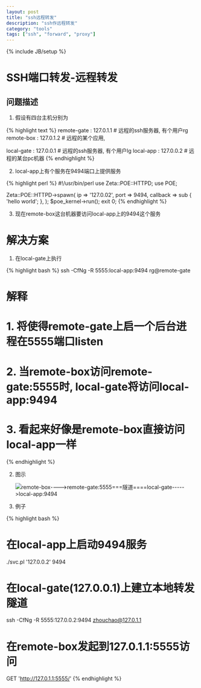 ```yaml
---
layout: post
title: "ssh远程转发"
description: "ssh作远程转发"
category: "tools"
tags: ["ssh", "forward", "proxy"]
---
```


{% include JB/setup %}

# SSH端口转发-远程转发

## 问题描述
1. 假设有四台主机分别为

{% highlight text %} 
remote-gate : 127.0.1.1  # 远程的ssh服务器, 有个用户rg
remote-box  : 127.0.1.2  # 远程的某个应用, 

local-gate  : 127.0.0.1  # 远程的ssh服务器, 有个用户lg
local-app   : 127.0.0.2  # 远程的某台pc机器
{% endhighlight %} 
   
2. local-app上有个服务在9494端口上提供服务

{% highlight perl %} 
#!/usr/bin/perl
use Zeta::POE::HTTPD;
use POE;

Zeta::POE::HTTPD->spawn( 
    ip       => '127.0.02',
    port     => 9494, 
    callback => sub { 'hello world'; },
);
$poe_kernel->run();
exit 0;
{% endhighlight %} 
   

   
3. 现在remote-box这台机器要访问local-app上的9494这个服务

# 解决方案
1. 在local-gate上执行

{% highlight bash %} 
ssh -CfNg -R 5555:local-app:9494 rg@remote-gate
# 解释
# 1. 将使得remote-gate上启一个后台进程在5555端口listen
# 2. 当remote-box访问remote-gate:5555时, local-gate将访问local-app:9494
# 3. 看起来好像是remote-box直接访问local-app一样
{% endhighlight %} 

2. 图示

   ![remote-box---->remote-gate:5555===隧道====local-gate----->local-app:9494](images/remote_proxy.png)

3. 例子
  
{% highlight bash %} 
# 在local-app上启动9494服务
./svc.pl '127.0.0.2' 9494

# 在local-gate(127.0.0.1)上建立本地转发隧道
ssh -CfNg -R 5555:127.0.0.2:9494 zhouchao@127.0.1.1

# 在remote-box发起到127.0.1.1:5555访问
GET 'http://127.0.1.1:5555/'
{% endhighlight %} 


